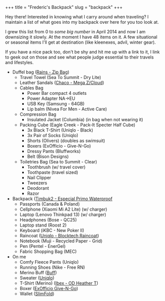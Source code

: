 +++
title = "Frederic's Backpack"
slug = "backpack"
+++

Hey there! Interested in knowing what I carry around when traveling? I
maintain a list of what goes into my backpack over here for you too
look at.

I grew this list from 0 to _some big number_ in April 2014 and now I am
downsizing it slowly. At the moment I have 48 items on it. A few situational
or seasonal items I'll get at destination (like kleenexes, advil, winter gear).

If you have a nice pack too, don't be shy and hit me up with a link to it, I
link to geek out on those and see what people judge essential to their travels
and lifestyles.

- Duffel bag ([Rains - Zip Bag](https://www.rains.dk/collections/bags-accessories/products/zip-bag?variant=21506599425))
    - Travel Towel (Sea To Summit - Dry Lite)
    - Leather Sandals ([Chaco - Mega Z/Cloud](https://www.chacos.com/US/en/mega-z-cloud/35674M.html))
    - Cables Bag
        - Power Bar compact 4 outlets
        - Power Adapter NA->EU
        - USB Key (Samsung - 64GB)
        - Lip balm (Nivea For Men - Active Care)
    - Compression Bag
        - Insulated Jacket (Columbia) (in bag when not wearing it)
    - Packing Cube (Eagle Creek - Pack-It Specter Half Cube)
        - 3x Black T-Shirt (Uniqlo - Black)
        - 3x Pair of Socks (Uniqlo)
        - Shorts (Olivers) (doubles as swimsuit)
        - Boxers (ExOfficio - Give-N-Go)
        - Dressy Pants (Bluffworks)
        - Belt (Bison Designs)
    - Toiletries Bag (Sea to Summit - Clear)
        - Toothbrush (w/ travel cover)
        - Toothpaste (travel sized)
        - Nail Clipper
        - Tweezers
        - Deodorant
        - Razor
- Backpack ([Timbuk2 - Especial Primo Waterproof](http://www.timbuk2.com/primo-waterproof-backpack/486-3-2000.html)
    - Passports (Canada & Poland)
    - Cellphone (Xiaomi Mi A2 Lite) (w/ charger)
    - Laptop (Lenovo Thinkpad 13) (w/ charger)
    - Headphones (Bose - QC25)
    - Laptop stand (Roost 2)
    - Keyboard (iKBC - New Poker II)
    - Raincoat ([Uniqlo - Blocktech Raincoat](https://www.uniqlo.com/us/en/mens-blocktech-rain-coat-167506.html))
    - Notebook (Muji - Recycled Paper - Grid)
    - Pen (Pentel - EnerGel)
    - Fabric Shopping Bag (MEC)
- On me
    - Comfy Fleece Pants (Uniqlo)
    - Running Shoes (Nike - Free RN)
    - Merino Buff ([Buff](http://www.buffwear.com/lifestyle-hats-collection-place-forward-order-here/black-wool-buff))
    - Sweater ([Uniqlo](https://www.uniqlo.com/us/en/men-middle-gauge-waffle-crewneck-sweater-173233.html))
    - T-Shirt (Merino) ([Ibex - OD Heather T](http://shop.ibex.com/merino-wool-clothing/mens-short-sleeve-shirts/m-od-heather-t-shirt))
    - Boxer ([ExOfficio Give-N-Go](http://www.exofficio.com/products/details/mens-give-n-go-boxer))
    - Wallet ([SlimFold](http://www.slimfoldwallet.com/))
